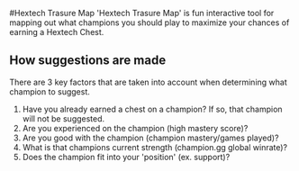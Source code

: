 #Hextech Trasure Map
'Hextech Trasure Map' is fun interactive tool for mapping out what champions you should play to maximize your chances of earning a Hextech Chest.

## How suggestions are made
There are 3 key factors that are taken into account when determining what champion to suggest.
1. Have you already earned a chest on a champion? If so, that champion will not be suggested.
2. Are you experienced on the champion (high mastery score)?
3. Are you good with the champion (champion mastery/games played)?
4. What is that champions current strength (champion.gg global winrate)?
5. Does the champion fit into your 'position' (ex. support)?